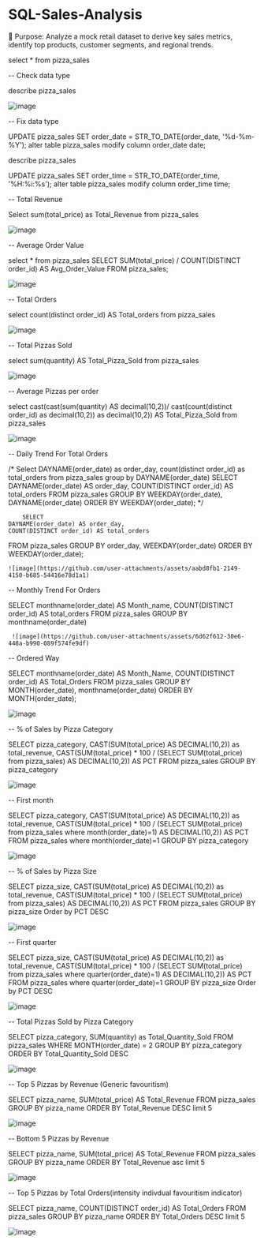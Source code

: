 # SQL-Sales-Analysis
🎯 Purpose: Analyze a mock retail dataset to derive key sales metrics, identify top products, customer segments, and regional trends.


select * from pizza_sales

-- Check data type 

describe pizza_sales

![image](https://github.com/user-attachments/assets/a7327314-dd33-4deb-bfcc-b5158c85e984)


-- Fix data type

UPDATE pizza_sales
SET order_date = STR_TO_DATE(order_date, '%d-%m-%Y');
alter table pizza_sales
modify column order_date date;

describe pizza_sales

UPDATE pizza_sales
SET order_time = STR_TO_DATE(order_time, '%H:%i:%s');
alter table pizza_sales
modify column order_time time;

-- Total Revenue

Select sum(total_price) as Total_Revenue from pizza_sales

![image](https://github.com/user-attachments/assets/04ad4d0b-ca7b-4e5a-8a27-c57b59bf5330)


-- Average Order Value

select * from pizza_sales
SELECT SUM(total_price) / COUNT(DISTINCT order_id) AS Avg_Order_Value FROM pizza_sales;

![image](https://github.com/user-attachments/assets/dd432cf1-edf6-4611-ab07-32802fe01020)


-- Total Orders

select count(distinct order_id) AS Total_orders from pizza_sales

![image](https://github.com/user-attachments/assets/58bf2305-c8b0-4a7b-bbff-a919b2594191)

-- Total Pizzas Sold

select sum(quantity) AS Total_Pizza_Sold from pizza_sales

![image](https://github.com/user-attachments/assets/a25216a3-8c74-40f4-b5df-dd8914b93880)


-- Average Pizzas per order

select cast(cast(sum(quantity) AS decimal(10,2))/ cast(count(distinct order_id) as decimal(10,2)) as decimal(10,2)) AS Total_Pizza_Sold from pizza_sales

![image](https://github.com/user-attachments/assets/67196312-8821-4f24-ab74-061dc1bc2eb9)


-- Daily Trend For Total Orders

/*
Select DAYNAME(order_date) as order_day, count(distinct order_id) as total_orders from pizza_sales
group by DAYNAME(order_date)
SELECT 
    DAYNAME(order_date) AS order_day, 
    COUNT(DISTINCT order_id) AS total_orders
FROM 
    pizza_sales
GROUP BY 
    WEEKDAY(order_date), DAYNAME(order_date)
ORDER BY 
    WEEKDAY(order_date); 
    */

        SELECT 
    DAYNAME(order_date) AS order_day, 
    COUNT(DISTINCT order_id) AS total_orders
FROM 
    pizza_sales
GROUP BY 
    order_day, WEEKDAY(order_date)
ORDER BY 
    WEEKDAY(order_date);

    ![image](https://github.com/user-attachments/assets/aabd8fb1-2149-4150-b685-54416e78d1a1)

    
-- Monthly Trend For Orders

SELECT 
    monthname(order_date) AS Month_name, 
    COUNT(DISTINCT order_id) AS total_orders
FROM 
    pizza_sales
GROUP BY 
     monthname(order_date)

     ![image](https://github.com/user-attachments/assets/6d62f612-30e6-448a-b990-089f574fe9df)


-- Ordered Way

SELECT monthname(order_date) AS Month_Name, COUNT(DISTINCT order_id) AS Total_Orders
FROM pizza_sales
GROUP BY MONTH(order_date), monthname(order_date)
ORDER BY MONTH(order_date);

![image](https://github.com/user-attachments/assets/357cabae-55ba-4d16-9353-5cbff736e4cb)

-- % of Sales by Pizza Category

SELECT pizza_category, CAST(SUM(total_price) AS DECIMAL(10,2)) as total_revenue,
CAST(SUM(total_price) * 100 / (SELECT SUM(total_price) from pizza_sales) AS DECIMAL(10,2)) AS PCT
FROM pizza_sales
GROUP BY pizza_category

![image](https://github.com/user-attachments/assets/01b08d73-eac8-47f3-a1d8-db1123c372a7)


-- First month

SELECT pizza_category, CAST(SUM(total_price) AS DECIMAL(10,2)) as total_revenue,
CAST(SUM(total_price) * 100 / (SELECT SUM(total_price) from pizza_sales where month(order_date)=1) AS DECIMAL(10,2)) AS PCT
FROM pizza_sales
where month(order_date)=1
GROUP BY pizza_category

![image](https://github.com/user-attachments/assets/b32e301a-1c59-4f47-8881-036beec2a19c)


-- % of Sales by Pizza Size

SELECT pizza_size, CAST(SUM(total_price) AS DECIMAL(10,2)) as total_revenue,
CAST(SUM(total_price) * 100 / (SELECT SUM(total_price) from pizza_sales) AS DECIMAL(10,2)) AS PCT
FROM pizza_sales
GROUP BY pizza_size
Order by PCT DESC

![image](https://github.com/user-attachments/assets/43584d53-c476-42f3-8f12-184fc5d30f85)


-- First quarter

SELECT pizza_size, CAST(SUM(total_price) AS DECIMAL(10,2)) as total_revenue,
CAST(SUM(total_price) * 100 / (SELECT SUM(total_price) from pizza_sales where quarter(order_date)=1) AS DECIMAL(10,2)) AS PCT
FROM pizza_sales
where quarter(order_date)=1
GROUP BY pizza_size
Order by PCT DESC

![image](https://github.com/user-attachments/assets/9aee2b55-628f-4048-b28a-8f81fdf2af34)


--  Total Pizzas Sold by Pizza Category

SELECT pizza_category, SUM(quantity) as Total_Quantity_Sold
FROM pizza_sales
WHERE MONTH(order_date) = 2
GROUP BY pizza_category
ORDER BY Total_Quantity_Sold DESC

![image](https://github.com/user-attachments/assets/01bbb46c-ba87-4fa7-810b-2405b8e1686b)


-- Top 5 Pizzas by Revenue (Generic favouritism)

SELECT pizza_name, SUM(total_price) AS Total_Revenue
FROM pizza_sales
GROUP BY pizza_name
ORDER BY Total_Revenue DESC
limit 5

![image](https://github.com/user-attachments/assets/3e2759a3-f4ff-441d-89ab-45d85332f9ef)


-- Bottom 5 Pizzas by Revenue

SELECT pizza_name, SUM(total_price) AS Total_Revenue
FROM pizza_sales
GROUP BY pizza_name
ORDER BY Total_Revenue asc
limit 5

![image](https://github.com/user-attachments/assets/1b977cad-497c-43ca-8861-6c6bf8e94817)


-- Top 5 Pizzas by Total Orders(intensity indivdual favouritism indicator)

SELECT pizza_name, COUNT(DISTINCT order_id) AS Total_Orders
FROM pizza_sales
GROUP BY pizza_name
ORDER BY Total_Orders DESC
limit 5

![image](https://github.com/user-attachments/assets/00e22db5-5cde-4cbe-972d-11236addf506)



